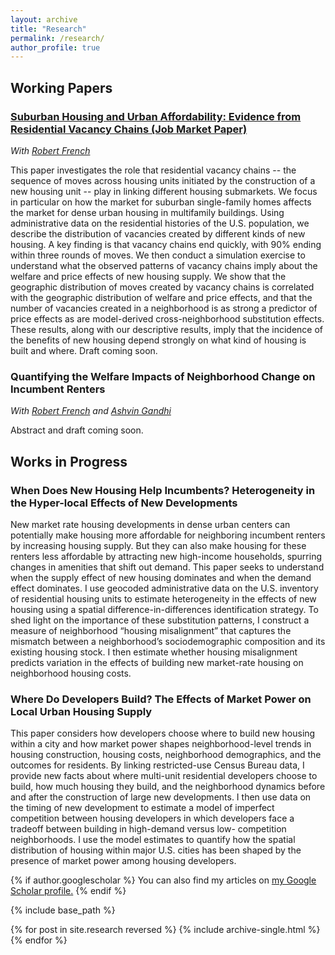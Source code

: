 ```yaml
---
layout: archive
title: "Research"
permalink: /research/
author_profile: true
---
```


## Working Papers
### [Suburban Housing and Urban Affordability: Evidence from Residential Vacancy Chains (Job Market Paper)](https://valentinegilbert.github.io/files/gilbert_jmp.pdf)
_With [Robert French](https://robert-french.github.io/)_

This paper investigates the role that residential vacancy chains -- the sequence of moves across housing units initiated by the construction of a new housing unit -- play in linking different housing submarkets. We focus in particular on how the market for suburban single-family homes affects the market for dense urban housing in multifamily buildings. Using administrative data on the residential histories of the U.S. population, we describe the distribution of vacancies created by different kinds of new housing. A key finding is that vacancy chains end quickly, with 90\% ending within three rounds of moves. We then conduct a simulation exercise to understand what the observed patterns of vacancy chains imply about the welfare and price effects of new housing supply. We show that the geographic distribution of moves created by vacancy chains is correlated with the geographic distribution of welfare and price effects, and that the number of vacancies created in a neighborhood is as strong a predictor of price effects as are model-derived cross-neighborhood substitution effects. These results, along with our descriptive results, imply that the incidence of the benefits of new housing depend strongly on what kind of housing is built and where. Draft coming soon.

### Quantifying the Welfare Impacts of Neighborhood Change on Incumbent Renters
_With [Robert French](https://robert-french.github.io/) and [Ashvin Gandhi](https://www.anderson.ucla.edu/faculty-and-research/strategy/faculty/gandhi)_

Abstract and draft coming soon.

## Works in Progress

### When Does New Housing Help Incumbents? Heterogeneity in the Hyper-local Effects of New Developments

New market rate housing developments in dense urban centers can potentially make housing more affordable for neighboring incumbent renters by increasing housing supply. But they can also make housing for these renters less affordable by attracting new high-income households, spurring changes in amenities that shift out demand. This paper seeks to understand when the supply effect of new housing dominates and when the demand effect dominates. I use geocoded administrative data on the U.S. inventory of residential housing units to estimate heterogeneity in the effects of new housing using a spatial difference-in-differences identification strategy. To shed light on the importance of these substitution patterns, I construct a measure of neighborhood “housing misalignment” that captures the mismatch between a neighborhood’s sociodemographic composition and its existing housing stock. I then estimate whether housing misalignment predicts variation in the effects of building new market-rate housing on neighborhood housing costs.

### Where Do Developers Build? The Effects of Market Power on Local Urban Housing Supply

This paper considers how developers choose where to build new housing within a city and how market power shapes neighborhood-level trends in housing construction, housing costs, neighborhood demographics, and the outcomes for residents. By linking restricted-use Census Bureau data, I provide new facts about where multi-unit residential developers choose to build, how much housing they build, and the neighborhood dynamics before and after the construction of large new developments. I then use data on the timing of new development to estimate a model of imperfect competition between housing developers in which developers face a tradeoff between building in high-demand versus low- competition neighborhoods. I use the model estimates to quantify how the spatial distribution of housing within major U.S. cities has been shaped by the presence of market power among housing developers.

{% if author.googlescholar %}
  You can also find my articles on <u><a href="{{author.googlescholar}}">my Google Scholar profile</a>.</u>
{% endif %}

{% include base_path %}

{% for post in site.research reversed %}
  {% include archive-single.html %}
{% endfor %}

